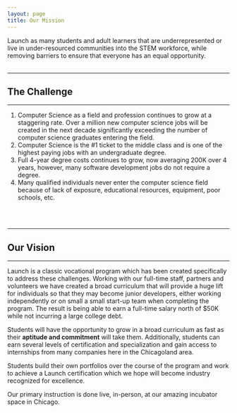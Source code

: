 ```yaml
---
layout: page
title: Our Mission
---
```


<div class="boxBorder">
Launch as many students and adult learners that are underrepresented or live in under-resourced communities into the STEM workforce, while removing barriers to ensure that everyone has an equal opportunity.
</div>
<br>

---
## The Challenge
---
1. Computer Science as a field and profession continues to grow at a staggering rate. Over a million new computer science jobs will be created in the next decade significantly exceeding the number of computer science graduates entering the field.
2. Computer Science is the #1 ticket to the middle class and is one of the highest paying jobs with an undergraduate degree.
3. Full 4-year degree costs continues to grow, now averaging 200K over 4 years, however, many software development jobs do not require a degree.
4. Many qualified individuals never enter the computer science field because of lack of exposure, educational resources, equipment, poor schools, etc.
<br>
<br>

---
## Our Vision
---
Launch is a classic vocational program which has been created specifically to address these challenges. Working with our full-time staff, partners and volunteers we have created a broad curriculum that will provide a huge lift for individuals so that they may become junior developers, either working independently or on small a small start-up team when completing the program.  The result is being able to earn a full-time salary north of $50K while not incurring a large college debt.

Students will have the opportunity to grow in a broad curriculum as fast as their **aptitude and commitment** will take them. Additionally, students can earn several levels of certification and specialization and gain access to internships from many companies here in the Chicagoland area.

Students build their own portfolios over the course of the program and work to achieve a Launch certification which we hope will become industry recognized for excellence.

Our primary instruction is done live, in-person, at our amazing incubator space in Chicago.
